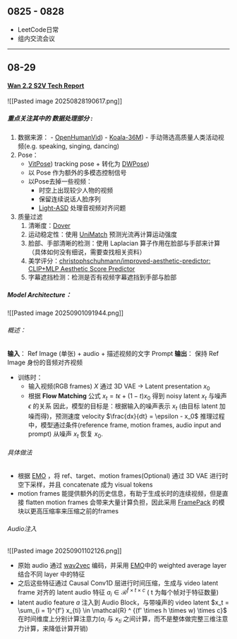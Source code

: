 ## 0825 - 0828
- LeetCode日常
- 组内交流会议

--- 
## 08-29

#### [Wan 2.2 S2V Tech Report](https://humanaigc.github.io/wan-s2v-webpage/content/wan-s2v.pdf)
![[Pasted image 20250828190617.png]]
##### 重点关注其中的 **数据处理部分** :
1. 数据来源：
	   - [OpenHumanVid](https://github.com/fudan-generative-vision/OpenHumanVid))
	   - [Koala-36M](https://koala36m.github.io/))
	   - 手动筛选高质量人类活动视频(e.g. speaking, singing, dancing)
2. Pose：
	- [VitPose](https://github.com/ViTAE-Transformer/ViTPose)) tracking pose + 转化为 [DWPose](https://github.com/ViTAE-Transformer/ViTPose))
	- 以 Pose 作为额外的多模态控制信号
	- 以Pose去掉一些视频：
		- 时空上出现较少人物的视频
		- 保留连续说话人脸序列
		- [Light-ASD](https://github.com/Junhua-Liao/Light-ASD) 处理音视频对齐问题
3. 质量过滤
	1. 清晰度：[Dover](https://github.com/VQAssessment/DOVER)
	2. 运动稳定性：使用 [UniMatch](https://github.com/autonomousvision/unimatch) 预测光流再计算运动强度
	3. 脸部、手部清晰的检测：使用 Laplacian 算子作用在脸部与手部来计算（具体如何没有细说，需要查找相关资料）
	4. 美学评分：[christophschuhmann/improved-aesthetic-predictor: CLIP+MLP Aesthetic Score Predictor](https://github.com/christophschuhmann/improved-aesthetic-predictor)
	5. 字幕遮挡检测：检测是否有视频字幕遮挡到手部与脸部

##### Model Architecture：

![[Pasted image 20250901091944.png]]
###### 概述：
**输入**： Ref Image (单张) + audio + 描述视频的文字 Prompt
**输出**： 保持 Ref Image 身份的音频对齐视频

- 训练时：
	- 输入视频(RGB frames) $X$ 通过 3D VAE -> Latent presentation $x_0$ 
	- 根据 **Flow Matching** 公式 $x_t = t \epsilon + (1 - t) x_0$ 得到 noisy latent $x_t$ 与噪声 $\epsilon$ 的关系
因此，模型的目标是：根据输入的噪声表示 $x_t$ (由目标 latent 加噪而得)，预测速度 velocity $\frac{dx}{dt} = \epsilon - x_0$ 
推理过程中，模型通过条件(reference frame, motion frames, audio input and prompt) 从噪声 $x_t$ 恢复 $x_0$.

###### 具体做法
- 根据 [EMO](https://github.com/HumanAIGC/EMO) ，将 ref、target、motion frames(Optional) 通过 3D VAE 进行时空下采样，并且 concatenate 成为 visual tokens
- motion frames 能提供额外的历史信息，有助于生成长时的连续视频，但是直接 flatten motion frames 会带来大量计算负担，因此采用 [FramePack](https://github.com/lllyasviel/FramePack) 的模块以更高压缩率来压缩之前的frames

###### Audio注入
![[Pasted image 20250901102126.png]]
 - 原始 audio 通过 [wav2vec](https://arxiv.org/abs/1904.05862) 编码，并采用 [EMO](https://github.com/HumanAIGC/EMO)中的 weighted average layer 结合不同 layer 中的特征
 - 之后这些特征通过 Causal Conv1D 层进行时间压缩，生成与 video latent frame 对齐的 latent audio 特征 $a_i \in \mathcal{R}^{f \times t \times c}$ ( t 为每个帧对于特征数量) 
 - latent audio feature $a$ 注入到 Audio Block，与带噪声的 video latent $x_t = \sum_{i = 1}^{f'} x_{ti} \in \mathcal{R} ^ {(f' \times h \times w) \times c}$ 在时间维度上分别计算注意力($a_i$ 与 $x_{ti}$ 之间计算，而不是整体做完整三维注意力计算，来降低计算开销)
